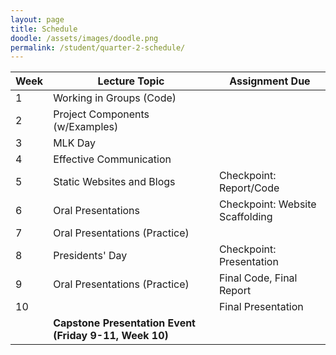```yaml
---
layout: page
title: Schedule
doodle: /assets/images/doodle.png
permalink: /student/quarter-2-schedule/
---
```


|Week|Lecture Topic|Assignment Due|
|---|---|---|
|1|Working in Groups (Code)||
|2|Project Components (w/Examples)||
|3|MLK Day||
|4|Effective Communication||
|5|Static Websites and Blogs|Checkpoint: Report/Code|
|6|Oral Presentations|Checkpoint: Website Scaffolding|
|7|Oral Presentations (Practice)||
|8|Presidents' Day|Checkpoint: Presentation|
|9|Oral Presentations (Practice)|Final Code, Final Report|
|10||Final Presentation|
||**Capstone Presentation Event (Friday 9-11, Week 10)**||
